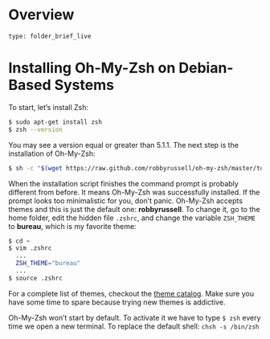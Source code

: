# Overview
 
```ccard
type: folder_brief_live
```

# Installing Oh-My-Zsh on Debian-Based Systems
To start, let’s install Zsh:

```bash
$ sudo apt-get install zsh
$ zsh --version
```

You may see a version equal or greater than 5.1.1. The next step is the installation of Oh-My-Zsh:
```bash
$ sh -c "$(wget https://raw.github.com/robbyrussell/oh-my-zsh/master/tools/install.sh -O -)"
```

When the installation script finishes the command prompt is probably different from before. 
It means Oh-My-Zsh was successfully installed. 
If the prompt looks too minimalistic for you, don’t panic. Oh-My-Zsh accepts themes and this is just the default one: **robbyrussell**. 
To change it, go to the home folder, edit the hidden file `.zshrc`, and change the variable `ZSH_THEME` to **bureau**, which is my favorite theme:

```bash
$ cd ~
$ vim .zshrc
  ...
  ZSH_THEME="bureau"
  ...
$ source .zshrc
```

For a complete list of themes, checkout the [theme catalog](https://github.com/robbyrussell/oh-my-zsh/wiki/Themes). 
Make sure you have some time to spare because trying new themes is addictive.

Oh-My-Zsh won’t start by default. To activate it we have to type `$ zsh` every time we open a new terminal.
To replace the default shell: `chsh -s /bin/zsh`